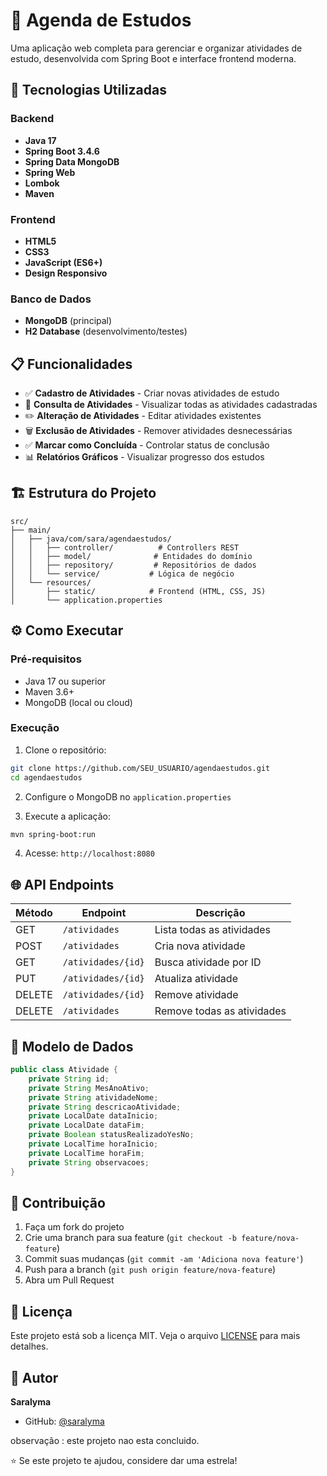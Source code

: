 # 📘 Agenda de Estudos

Uma aplicação web completa para gerenciar e organizar atividades de estudo, desenvolvida com Spring Boot e interface frontend moderna.


## 🚀 Tecnologias Utilizadas

### Backend
- **Java 17**
- **Spring Boot 3.4.6**
- **Spring Data MongoDB**
- **Spring Web**
- **Lombok**
- **Maven**

### Frontend
- **HTML5**
- **CSS3**
- **JavaScript (ES6+)**
- **Design Responsivo**

### Banco de Dados

- **MongoDB** (principal)
- **H2 Database** (desenvolvimento/testes)

## 📋 Funcionalidades

- ✅ **Cadastro de Atividades** - Criar novas atividades de estudo
- 📖 **Consulta de Atividades** - Visualizar todas as atividades cadastradas
- ✏️ **Alteração de Atividades** - Editar atividades existentes
- 🗑️ **Exclusão de Atividades** - Remover atividades desnecessárias
- ✅ **Marcar como Concluída** - Controlar status de conclusão
- 📊 **Relatórios Gráficos** - Visualizar progresso dos estudos

## 🏗️ Estrutura do Projeto

```
src/
├── main/
│   ├── java/com/sara/agendaestudos/
│   │   ├── controller/          # Controllers REST
│   │   ├── model/              # Entidades do domínio
│   │   ├── repository/         # Repositórios de dados
│   │   └── service/           # Lógica de negócio
│   └── resources/
│       ├── static/            # Frontend (HTML, CSS, JS)
│       └── application.properties
```

## ⚙️ Como Executar

### Pré-requisitos
- Java 17 ou superior
- Maven 3.6+
- MongoDB (local ou cloud)

### Execução
1. Clone o repositório:
```bash
git clone https://github.com/SEU_USUARIO/agendaestudos.git
cd agendaestudos
```

2. Configure o MongoDB no `application.properties`

3. Execute a aplicação:
```bash
mvn spring-boot:run
```

4. Acesse: `http://localhost:8080`

## 🌐 API Endpoints

| Método | Endpoint | Descrição |
|--------|----------|-----------|
| GET | `/atividades` | Lista todas as atividades |
| POST | `/atividades` | Cria nova atividade |
| GET | `/atividades/{id}` | Busca atividade por ID |
| PUT | `/atividades/{id}` | Atualiza atividade |
| DELETE | `/atividades/{id}` | Remove atividade |
| DELETE | `/atividades` | Remove todas as atividades |

## 🎯 Modelo de Dados

```java
public class Atividade {
    private String id;
    private String MesAnoAtivo;
    private String atividadeNome;
    private String descricaoAtividade;
    private LocalDate dataInicio;
    private LocalDate dataFim;
    private Boolean statusRealizadoYesNo;
    private LocalTime horaInicio;
    private LocalTime horaFim;
    private String observacoes;
}
```

## 🤝 Contribuição

1. Faça um fork do projeto
2. Crie uma branch para sua feature (`git checkout -b feature/nova-feature`)
3. Commit suas mudanças (`git commit -am 'Adiciona nova feature'`)
4. Push para a branch (`git push origin feature/nova-feature`)
5. Abra um Pull Request

## 📝 Licença

Este projeto está sob a licença MIT. Veja o arquivo [LICENSE](LICENSE) para mais detalhes.

## 👤 Autor

**Saralyma**
- GitHub: [@saralyma](https://github.com/saralyma)

observação : este projeto nao esta concluido.

⭐ Se este projeto te ajudou, considere dar uma estrela!
